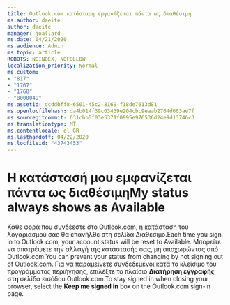 ```yaml
---
title: Outlook.com κατάσταση εμφανίζεται πάντα ως διαθέσιμη
ms.author: daeite
author: daeite
manager: joallard
ms.date: 04/21/2020
ms.audience: Admin
ms.topic: article
ROBOTS: NOINDEX, NOFOLLOW
localization_priority: Normal
ms.custom:
- "817"
- "1767"
- "1768"
- "8000049"
ms.assetid: dcddbff8-6501-45c2-8169-f18de7613d81
ms.openlocfilehash: da4b014f39c03439e204cbc9eaab2764d663ae7f
ms.sourcegitcommit: 631cbb5f03e5371f0995e976536d24e9d13746c3
ms.translationtype: MT
ms.contentlocale: el-GR
ms.lasthandoff: 04/22/2020
ms.locfileid: "43743453"
---
```

# <a name="my-status-always-shows-as-available"></a><span data-ttu-id="b149a-102">Η κατάστασή μου εμφανίζεται πάντα ως διαθέσιμη</span><span class="sxs-lookup"><span data-stu-id="b149a-102">My status always shows as Available</span></span>

<span data-ttu-id="b149a-103">Κάθε φορά που συνδέεστε στο Outlook.com, η κατάσταση του λογαριασμού σας θα επανήλθε στη σελίδα Διαθέσιμο.</span><span class="sxs-lookup"><span data-stu-id="b149a-103">Each time you sign in to Outlook.com, your account status will be reset to Available.</span></span> <span data-ttu-id="b149a-104">Μπορείτε να αποτρέψετε την αλλαγή της κατάστασής σας, μη αποχωρώντας από Outlook.com.</span><span class="sxs-lookup"><span data-stu-id="b149a-104">You can prevent your status from changing by not signing out of Outlook.com.</span></span> <span data-ttu-id="b149a-105">Για να παραμείνετε συνδεδεμένοι κατά το κλείσιμο του προγράμματος περιήγησης, επιλέξτε το πλαίσιο **Διατήρηση εγγραφής στη** σελίδα εισόδου Outlook.com.</span><span class="sxs-lookup"><span data-stu-id="b149a-105">To stay signed in when closing your browser, select the **Keep me signed in** box on the Outlook.com sign-in page.</span></span>
